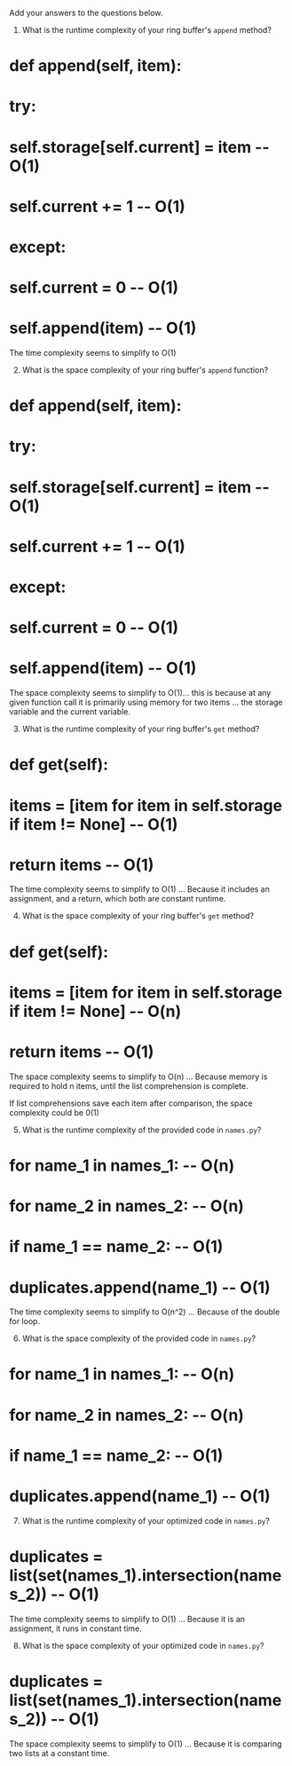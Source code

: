 Add your answers to the questions below.

1. What is the runtime complexity of your ring buffer's `append` method?


#  def append(self, item):

#    try:
#        self.storage[self.current] = item -- O(1)
#        self.current += 1 -- O(1)
#
#    except:
#      self.current = 0 -- O(1)
#      self.append(item) -- O(1)

The time complexity seems to simplify to O(1)

2. What is the space complexity of your ring buffer's `append` function?

#  def append(self, item):

#    try:
#        self.storage[self.current] = item -- O(1)
#        self.current += 1 -- O(1)
#
#    except:
#      self.current = 0 -- O(1)
#      self.append(item) -- O(1)

The space complexity seems to simplify to O(1)... this is because at any given function call it is primarily using memory for two items ... the storage variable and the current variable.

3. What is the runtime complexity of your ring buffer's `get` method?


#  def get(self):
#    items = [item for item in self.storage if item != None] -- O(1)
#    return items -- O(1)

The time complexity seems to simplify to O(1) ... Because it includes an assignment, and a return, which both are constant runtime.


4. What is the space complexity of your ring buffer's `get` method?

#  def get(self):
#    items = [item for item in self.storage if item != None] -- O(n)
#    return items -- O(1)

The space complexity seems to simplify to O(n) ... Because memory is required to hold n items, until the list comprehension is complete.

If list comprehensions save each item after comparison, the space complexity could be 0(1)


5. What is the runtime complexity of the provided code in `names.py`?

# for name_1 in names_1: -- O(n)
#     for name_2 in names_2: -- O(n)
#         if name_1 == name_2: -- O(1)
#             duplicates.append(name_1) -- O(1)

The time complexity seems to simplify to O(n^2) ... Because of the double for loop.

6. What is the space complexity of the provided code in `names.py`?

# for name_1 in names_1: -- O(n)
#     for name_2 in names_2: -- O(n)
#         if name_1 == name_2: -- O(1)
#             duplicates.append(name_1) -- O(1)

7. What is the runtime complexity of your optimized code in `names.py`?

# duplicates = list(set(names_1).intersection(names_2)) -- O(1)

The time complexity seems to simplify to O(1) ... Because it is an assignment, it runs in constant time.

8. What is the space complexity of your optimized code in `names.py`?

# duplicates = list(set(names_1).intersection(names_2)) -- O(1)

The space complexity seems to simplify to O(1) ... Because it is comparing two lists at a constant time.
